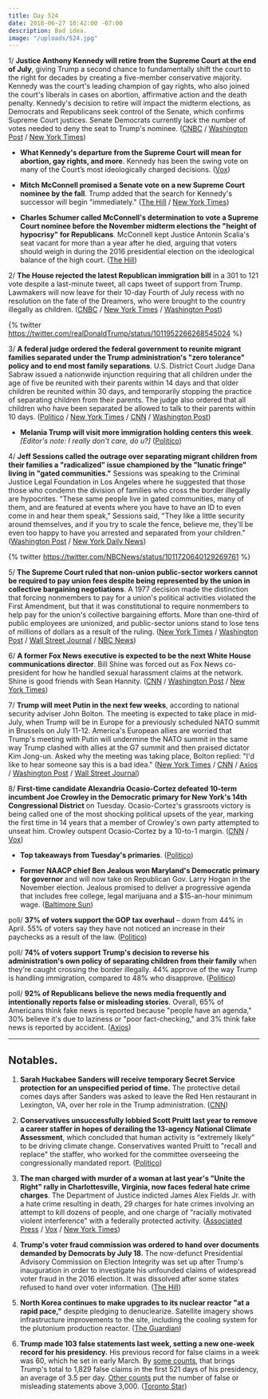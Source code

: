 ```yaml
---
title: Day 524
date: 2018-06-27 10:42:00 -07:00
description: Bad idea.
image: "/uploads/524.jpg"
---
```


1/ **Justice Anthony Kennedy will retire from the Supreme Court at the end of July**, giving Trump a second chance to fundamentally shift the court to the right for decades by creating a five-member conservative majority. Kennedy was the court's leading champion of gay rights, who also joined the court's liberals in cases on abortion, affirmative action and the death penalty. Kennedy's decision to retire will impact the midterm elections, as Democrats and Republicans seek control of the Senate, which confirms Supreme Court justices. Senate Democrats currently lack the number of votes needed to deny the seat to Trump's nominee. ([CNBC](https://www.cnbc.com/2018/06/27/anthony-kennedy-retiring-from-supreme-court.html) / [Washington Post](https://www.washingtonpost.com/politics/courts_law/justice-kennedy-the-pivotal-swing-vote-on-the-supreme-court-announces-retirement/2018/06/27/a40a8c64-5932-11e7-a204-ad706461fa4f_story.html) / [New York Times](https://www.nytimes.com/2018/06/27/us/politics/anthony-kennedy-retire-supreme-court.html))

* **What Kennedy's departure from the Supreme Court will mean for abortion, gay rights, and more**. Kennedy has been the swing vote on many of the Court’s most ideologically charged decisions. ([Vox](https://www.vox.com/policy-and-politics/2018/6/25/17461318/anthony-kennedy-ideology-retirement-supreme-court))

* **Mitch McConnell promised a Senate vote on a new Supreme Court nominee by the fall**. Trump added that the search for Kennedy's successor will begin "immediately." ([The Hill](http://thehill.com/homenews/senate/394454-mcconnell-senate-will-vote-on-supreme-court-nominee-this-fall) / [New York Times](https://www.nytimes.com/2018/06/27/us/politics/mcconnell-supreme-court-vote.html))

* **Charles Schumer called McConnell's determination to vote a Supreme Court nominee before the November midterm elections the "height of hypocrisy" for Republicans**. McConnell kept Justice Antonin Scalia's seat vacant for more than a year after he died, arguing that voters should weigh in during the 2016 presidential election on the ideological balance of the high court. ([The Hill](http://thehill.com/homenews/senate/394479-schumer-height-of-hypocrisy-to-vote-on-supreme-court-nominee-this-year))

2/ **The House rejected the latest Republican immigration bill** in a 301 to 121 vote despite a last-minute tweet, all caps tweet of support from Trump. Lawmakers will now leave for their 10-day Fourth of July recess with no resolution on the fate of the Dreamers, who were brought to the country illegally as children. ([CNBC](https://www.cnbc.com/2018/06/27/house-rejects-latest-republican-immigration-bill.html) / [New York Times](https://www.nytimes.com/2018/06/27/us/politics/trump-immigration-house-vote.html) / [Washington Post](https://www.washingtonpost.com/politics/trump-using-all-caps-in-a-tweet-urges-passage-of-the-house-gop-immigration-bill/2018/06/27/989b2ad8-7960-11e8-80be-6d32e182a3bc_story.html))

{% twitter https://twitter.com/realDonaldTrump/status/1011952266268545024 %}

3/ **A federal judge ordered the federal government to reunite migrant families separated under the Trump administration's "zero tolerance" policy and to end most family separations**. U.S. District Court Judge Dana Sabraw issued a nationwide injunction requiring that all children under the age of five be reunited with their parents within 14 days and that older children be reunited within 30 days, and temporarily stopping the practice of separating children from their parents. The judge also ordered that all children who have been separated be allowed to talk to their parents within 10 days. ([Politico](https://www.politico.com/story/2018/06/26/judge-orders-trump-reunite-migrant-families-678809) / [New York Times](https://www.nytimes.com/2018/06/26/us/politics/family-separations-congress-states.html) / [CNN](https://www.cnn.com/2018/06/26/politics/federal-court-order-family-separations/index.html) / [Washington Post](https://www.washingtonpost.com/news/morning-mix/wp/2018/06/27/federal-judge-enjoins-separation-of-migrant-children-orders-family-reunification/))

* **Melania Trump will visit more immigration holding centers this week**. *\[Editor's note: I really don't care, do u?\]* ([Politico](https://www.politico.com/story/2018/06/27/melania-trump-immigration-centers-jacket-678818))

4/ **Jeff Sessions called the outrage over separating migrant children from their families a "radicalized" issue championed by the "lunatic fringe" living in "gated communities."** Sessions was speaking to the Criminal Justice Legal Foundation in Los Angeles where he suggested that those those who condemn the division of families who cross the border illegally are hypocrites. "These same people live in gated communities, many of them, and are featured at events where you have to have an ID to even come in and hear them speak," Sessions said, "They like a little security around themselves, and if you try to scale the fence, believe me, they'll be even too happy to have you arrested and separated from your children." ([Washington Post](https://www.washingtonpost.com/news/morning-mix/wp/2018/06/27/jeff-sessions-finds-some-humor-in-the-migrant-children-controversy/) / [New York Daily News](http://www.nydailynews.com/news/national/ny-news-sessions-families-06272018-story.html))

{% twitter https://twitter.com/NBCNews/status/1011720640129269761 %}

5/ **The Supreme Court ruled that non-union public-sector workers cannot be required to pay union fees despite being represented by the union in collective bargaining negotiations**. A 1977 decision made the distinction that forcing nonmembers to pay for a union's political activities violated the First Amendment, but that it was constitutional to require nonmembers to help pay for the union's collective bargaining efforts. More than one-third of public employees are unionized, and public-sector unions stand to lose tens of millions of dollars as a result of the ruling. ([New York Times](https://www.nytimes.com/2018/06/27/us/politics/supreme-court-unions-organized-labor.html) / [Washington Post](https://www.washingtonpost.com/politics/courts_law/supreme-court-rules-against-public-unions-collecting-fees-for-nonmembers/2018/06/27/ccdf6bf4-7a0c-11e8-80be-6d32e182a3bc_story.html) / [Wall Street Journal](https://www.wsj.com/articles/supreme-court-deals-blow-to-public-sector-unions-1530108179) / [NBC News](https://www.nbcnews.com/politics/supreme-court/supreme-court-ruling-major-blow-public-worker-unions-n872971))

6/ **A former Fox News executive is expected to be the next White House communications director**. Bill Shine was forced out as Fox News co-president for how he handled sexual harassment claims at the network. Shine is good friends with Sean Hannity. ([CNN](https://www.cnn.com/2018/06/27/politics/bill-shine-donald-trump-communications-director/index.html) / [Washington Post](https://www.washingtonpost.com/politics/trump-in-talks-with-former-fox-news-executive-shine-about-joining-white-house/2018/06/27/71724936-7a24-11e8-8df3-007495a78738_story.html) / [New York Times](https://www.nytimes.com/2018/06/27/us/politics/bill-shine-white-house-trump.html))

7/ **Trump will meet Putin in the next few weeks**, according to national security adviser John Bolton. The meeting is expected to take place in mid-July, when Trump will be in Europe for a previously scheduled NATO summit in Brussels on July 11-12. America's European allies are worried that Trump's meeting with Putin will undermine the NATO summit in the same way Trump clashed with allies at the G7 summit and then praised dictator Kim Jong-un. Asked why the meeting was taking place, Bolton replied: "I'd like to hear someone say this is a bad idea." ([New York Times](https://www.nytimes.com/2018/06/27/world/europe/bolton-moscow-putin-trump.html) / [CNN](https://www.cnn.com/2018/06/27/politics/donald-trump-putin-nato/index.html) / [Axios](https://www.axios.com/nato-allies-europe-fear-donald-trump-vladimir-putin-summit-3e467c6a-1f49-450d-b39b-ed7e6ddec61a.html) / [Washington Post](https://www.washingtonpost.com/world/europe/bolton-putin-to-meet-in-the-kremlin-to-plan-trump-putin-summit/2018/06/27/64c190a4-79e6-11e8-93cc-6d3beccdd7a3_story.html) / [Wall Street Journal](https://www.wsj.com/articles/donald-trump-vladimir-putin-to-hold-summit-kremlin-official-says-1530113119))

8/ **First-time candidate Alexandria Ocasio-Cortez defeated 10-term incumbent Joe Crowley in the Democratic primary for New York's 14th Congressional District** on Tuesday. Ocasio-Cortez's grassroots victory is being called one of the most shocking political upsets of the year, marking the first time in 14 years that a member of Crowley's own party attempted to unseat him. Crowley outspent Ocasio-Cortez by a 10-to-1 margin. ([CNN](https://www.cnn.com/2018/06/26/politics/alexandria-ocasio-cortez-joe-crowley-new-york-14-primary/index.html) / [Vox](https://www.vox.com/policy-and-politics/2018/6/26/17506970/alexandria-ocasio-cortez-joe-crowley-primary-new-york))

* **Top takeaways from Tuesday's primaries**. ([Politico](https://www.politico.com/story/2018/06/27/2018-primary-election-results-analysis-678811))

* **Former NAACP chief Ben Jealous won Maryland's Democratic primary for governor** and will now take on Republican Gov. Larry Hogan in the November election. Jealous promised to deliver a progressive agenda that includes free college, legal marijuana and a $15-an-hour minimum wage. ([Baltimore Sun](http://www.baltimoresun.com/news/maryland/politics/bs-md-governor-primary-20180626-story.html))

poll/ **37% of voters support the GOP tax overhaul** – down from 44% in April. 55% of voters say they have not noticed an increase in their paychecks as a result of the law. ([Politico](https://www.politico.com/story/2018/06/27/poll-gop-tax-law-656387))

poll/ **74% of voters support Trump's decision to reverse his administration's own policy of separating children from their family** when they're caught crossing the border illegally. 44% approve of the way Trump is handling immigration, compared to 48% who disapprove. ([Politico](https://www.politico.com/story/2018/06/27/poll-trumps-family-separations-678812))

poll/ **92% of Republicans believe the news media frequently and intentionally reports false or misleading stories**. Overall, 65% of Americans think fake news is reported because "people have an agenda," 30% believe it's due to laziness or "poor fact-checking," and 3% think fake news is reported by accident. ([Axios](https://www.axios.com/trump-effect-92-percent-republicans-media-fake-news-9c1bbf70-0054-41dd-b506-0869bb10f08c.html))

---

## Notables.

1. **Sarah Huckabee Sanders will receive temporary Secret Service protection for an unspecified period of time.** The protective detail comes days after Sanders was asked to leave the Red Hen restaurant in Lexington, VA, over her role in the Trump administration. ([CNN](https://www.cnn.com/2018/06/26/politics/sarah-sanders-secret-service-protection/index.html))

2. **Conservatives unsuccessfully lobbied Scott Pruitt last year to remove a career staffer in hopes of derailing the 13-agency National Climate Assessment**, which concluded that human activity is "extremely likely" to be driving climate change. Conservatives wanted Pruitt to "recall and replace" the staffer, who worked for the committee overseeing the congressionally mandated report. ([Politico](https://www.politico.com/story/2018/06/26/pruitt-remove-employee-thwart-climate-report-649293))

3. **The man charged with murder of a woman at last year's "Unite the Right" rally in Charlottesville, Virginia, now faces federal hate crime charges**. The Department of Justice indicted James Alex Fields Jr. with a hate crime resulting in death, 29 charges for hate crimes involving an attempt to kill dozens of people, and one charge of "racially motivated violent interference" with a federally protected activity. ([Associated Press](https://apnews.com/5c9789067c4a44f69d9620dd1e422bb2) / [Vox](https://www.vox.com/policy-and-politics/2018/6/27/17510466/unite-the-right-indictment-hate-crime) / [New York Times](https://www.nytimes.com/2018/06/27/us/politics/charlottesville-death-hate-crime-charges.html))

4. **Trump's voter fraud commission was ordered to hand over documents demanded by Democrats by July 18**. The now-defunct Presidential Advisory Commission on Election Integrity was set up after Trump's inauguration in order to investigate his unfounded claims of widespread voter fraud in the 2016 election. It was dissolved after some states refused to hand over voter information. ([The Hill](http://thehill.com/regulation/court-battles/394426-court-orders-trump-voter-fraud-commission-to-hand-over-documents-to))

5. **North Korea continues to make upgrades to its nuclear reactor "at a rapid pace,"** despite pledging to denuclearize. Satellite imagery shows infrastructure improvements to the site, including the cooling system for the plutonium production reactor. ([The Guardian](https://www.theguardian.com/world/2018/jun/27/north-korea-nuclear-reactor-upgrades-summit-pledges))

6. **Trump made 103 false statements last week, setting a new one-week record for his presidency.** His previous record for false claims in a week was 60, which he set in early March. By [some counts](https://www.thestar.com/news/world/analysis/2018/06/26/donald-trump-made-103-false-claims-last-week-shattering-his-dishonesty-record.html), that brings Trump's total to 1,829 false claims in the first 521 days of his presidency, an average of 3.5 per day. [Other counts](https://www.washingtonpost.com/news/fact-checker/wp/2018/05/01/president-trump-has-made-3001-false-or-misleading-claims-so-far/?utm_term=.346eadbc0102) put the number of false or misleading statements above 3,000. ([Toronto Star](https://www.thestar.com/news/world/analysis/2018/06/26/donald-trump-made-103-false-claims-last-week-shattering-his-dishonesty-record.html))